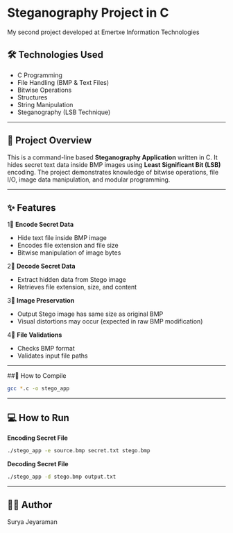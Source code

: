 # Steganography Project in C

My second project developed at Emertxe Information Technologies

## 🛠️ Technologies Used

* C Programming
* File Handling (BMP & Text Files)
* Bitwise Operations
* Structures
* String Manipulation
* Steganography (LSB Technique)

---

## 📖 Project Overview

This is a command-line based **Steganography Application** written in C.
It hides secret text data inside BMP images using **Least Significant Bit (LSB)** encoding.
The project demonstrates knowledge of bitwise operations, file I/O, image data manipulation, and modular programming.

---

## ✨ Features

1⃣ **Encode Secret Data**

* Hide text file inside BMP image
* Encodes file extension and file size
* Bitwise manipulation of image bytes

2⃣ **Decode Secret Data**

* Extract hidden data from Stego image
* Retrieves file extension, size, and content

3⃣ **Image Preservation**

* Output Stego image has same size as original BMP
* Visual distortions may occur (expected in raw BMP modification)

4⃣ **File Validations**

* Checks BMP format
* Validates input file paths

---

##📂 How to Compile

```bash
gcc *.c -o stego_app
```

---

## 💻 How to Run

**Encoding Secret File**

```bash
./stego_app -e source.bmp secret.txt stego.bmp
```

**Decoding Secret File**

```bash
./stego_app -d stego.bmp output.txt
```

---

## 👨‍💻 Author

Surya Jeyaraman

